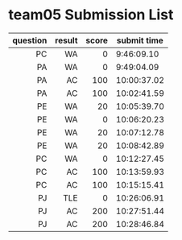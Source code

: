 # team05 Submission List
question | result | score | submit time
----:|----:|-----:|-----
PC | WA | 0 |  9:46:09.10 
PA | WA | 0 |  9:49:04.09 
PA | AC | 100 | 10:00:37.02 
PA | AC | 100 | 10:02:41.59 
PE | WA | 20 | 10:05:39.70 
PE | WA | 0 | 10:06:20.23 
PE | WA | 20 | 10:07:12.78 
PE | WA | 20 | 10:08:42.89 
PC | WA | 0 | 10:12:27.45 
PC | AC | 100 | 10:13:59.93 
PC | AC | 100 | 10:15:15.41 
PJ | TLE | 0 | 10:26:06.91 
PJ | AC | 200 | 10:27:51.44 
PJ | AC | 200 | 10:28:46.84 
